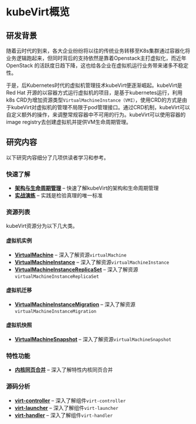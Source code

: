 # kubeVirt概览

## 研发背景

随着云时代的到来，各大企业纷纷将以往的传统业务转移至K8s集群通过容器化将业务逻辑跑起来，但同时背后的支持依然是靠着Openstack主打虚拟化，而近年OpenStack
的活跃度日趋下降，这也给各企业在虚拟机运行业务带来诸多不稳定性。

于是，后Kubernetes时代的虚拟机管理技术kubeVirt便逐渐崛起。kubeVirt是 Red Hat 开源的以容器方式运行虚拟机的项目，是基于kubernetes运行，利用k8s CRD为增加资源类型`VirtualMachineInstance（VMI）`，使用CRD的方式是由于kubeVirt对虚拟机的管理不局限于pod管理接口。通过CRD机制，kubeVirt可以自定义额外的操作，来调整常规容器中不可用的行为。kubeVirt可以使用容器的image registry去创建虚拟机并提供VM生命周期管理。

## 研究内容

以下研究内容细分了几项供读者学习和参考。

### 快速了解

<div class="grid cards" markdown>

-  __[架构与生命周期管理]__ – 快速了解kubeVirt的架构和生命周期管理
-  __[实战演练]__ – 实践是检验真理的唯一标准

[//]: # (- :material-page-layout-header: __[Header]__ – Customize the behavior of the header, add an announcement bar)

[//]: # (- :material-page-layout-footer: __[Footer]__ – Add links to your social media profiles or websites in the footer )

[//]: # (- :material-tab-search: __[Search]__ – Set up and configure search, running entirely in the user's browser)

[//]: # (- :material-tag-plus-outline: __[Tags]__ – Categorize your pages with tags and group related pages)

</div>

  [架构与生命周期管理]: kubeVirt/quick-learn.md
  [实战演练]: kubeVirt/quick-deploy.md

### 资源列表

kubeVirt资源分为以下几大类。

#### 虚拟机实例

<div class="grid cards" markdown>

-  __[VirtualMachine]__ – 深入了解资源`virtualMachine`
-  __[VirtualMachineInstance]__ – 深入了解资源`virtualMachineInstance`
-  __[VirtualMachineInstanceReplicaSet]__ – 深入了解资源`virtualMachineInstanceReplicaSet`

</div>

  [VirtualMachine]: resource/virtualMachine.md
  [VirtualMachineInstance]: resource/virtualMachineInstance.md
  [VirtualMachineInstanceReplicaSet]: resource/virtualMachineInstanceReplicaSet.md

#### 虚拟机迁移

<div class="grid cards" markdown>

-  __[VirtualMachineInstanceMigration]__ – 深入了解资源`virtualMachineInstanceMigration`

</div>

  [VirtualMachineInstanceMigration]: resource/virtualMachineInstanceMigration.md

#### 虚拟机快照

<div class="grid cards" markdown>

-  __[VirtualMachineSnapshot]__ – 深入了解资源`virtualMachineSnapshot`

</div>

  [VirtualMachineSnapshot]: resource/virtualMachineSnapshot.md

### 特性功能

<div class="grid cards" markdown>

-  __[内核同页合并]__ – 深入了解特性内核同页合并

</div>

  [内核同页合并]: features/ksm.md

### 源码分析

<div class="grid cards" markdown>

-  __[virt-controller]__ – 深入了解组件`virt-controller`
-  __[virt-launcher]__ – 深入了解组件`virt-launcher`
-  __[virt-handler]__ – 深入了解组件`virt-handler`

</div>

  [virt-controller]: sourceCodeAnalysis/virt-controller/virt-controller-start.md
  [virt-launcher]: sourceCodeAnalysis/virt-launcher.md
  [virt-handler]: sourceCodeAnalysis/virt-handler.md
